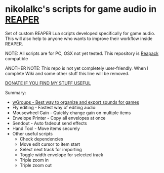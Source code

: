 # nikolalkc's scripts for game audio in [REAPER](https://www.reaper.fm/)

  Set of custom REAPER Lua scripts developed specifically for game audio. This will also help to anyone who wants to improve their workflow inside REAPER. 
  
  NOTE: All scripts are for PC, OSX not yet tested. This repository is [Reapack](https://reapack.com/) compatible
  
  ANOTHER NOTE: This repo is not yet completely user-friendly. When I complete Wiki and some other stuff this line will be removed.
  
  
  [DONATE IF YOU FIND MY STUFF USEFUL](https://www.paypal.me/reaperandlife)

Summary:
- [wGroups - Best way to organize and export sounds for games](https://github.com/nikolalkc/nikolalkc_reaper_scripts/wiki/wGroups)
- Fly editing - Fastest way of editing audio
- Mousewheel Gain - Quickly change gain on multiple items
- Envelope Printer - Copy all envelopes at once
- Sendout - Auto fadeout send effects
- Hand Tool - Move items securely
- Other useful scripts
  - Check dependencies
  - Move edit cursor to item start
  - Select next track for importing
  - Toggle width envelope for selected track
  - Triple zoom in
  - Triple zoom out
